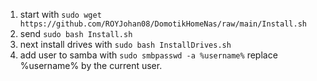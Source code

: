 1. start with `sudo wget https://github.com/ROYJohan08/DomotikHomeNas/raw/main/Install.sh`
2. send `sudo bash Install.sh`
3. next install drives with `sudo bash InstallDrives.sh`
4. add user to samba with `sudo smbpasswd -a %username%` replace %username% by the current user.
